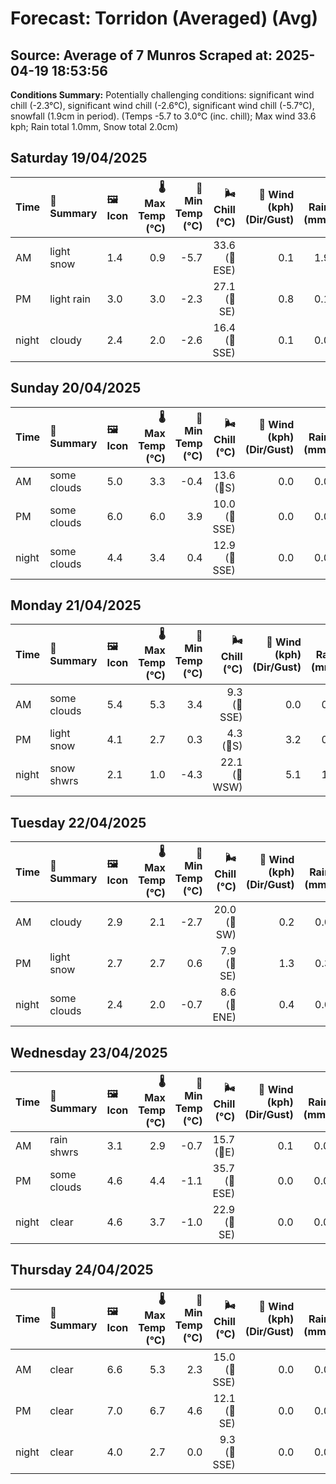 # Forecast: Torridon (Averaged) (Avg)
**Source:** Average of 7 Munros
**Scraped at:** 2025-04-19 18:53:56
---

**Conditions Summary:** Potentially challenging conditions: significant wind chill (-2.3°C), significant wind chill (-2.6°C), significant wind chill (-5.7°C), snowfall (1.9cm in period). (Temps -5.7 to 3.0°C (inc. chill); Max wind 33.6 kph; Rain total 1.0mm, Snow total 2.0cm)

## Saturday 19/04/2025
| **Time** | **📝 Summary** | **🖼️ Icon** | **🌡️ Max Temp (°C)** | **🥶 Min Temp (°C)** | **🌬️ Chill (°C)** | **💨 Wind (kph) (Dir/Gust)** | **💧 Rain (mm)** | **❄️ Snow (cm)** | **☁️ Cloud Base (m)** | **🧊 Freezing Lvl (m)** |
|:------- |:------- |:----- |--------------: |-------------: |-----------: |---------------------: |---------: |----------: |---------------: |----------------: |
| AM      | light snow | 1.4 | 0.9 | -5.7 | 33.6<br>(🧭ESE) | 0.1 | 1.9 | 214.3 | 1050 |
| PM      | light rain | 3.0 | 3.0 | -2.3 | 27.1<br>(🧭SE) | 0.8 | 0.1 | 221.4 | 1228.6 |
| night   | cloudy | 2.4 | 2.0 | -2.6 | 16.4<br>(🧭SSE) | 0.1 | 0.0 | 1235.7 | 1357.1 |

## Sunday 20/04/2025
| **Time** | **📝 Summary** | **🖼️ Icon** | **🌡️ Max Temp (°C)** | **🥶 Min Temp (°C)** | **🌬️ Chill (°C)** | **💨 Wind (kph) (Dir/Gust)** | **💧 Rain (mm)** | **❄️ Snow (cm)** | **☁️ Cloud Base (m)** | **🧊 Freezing Lvl (m)** |
|:------- |:------- |:----- |--------------: |-------------: |-----------: |---------------------: |---------: |----------: |---------------: |----------------: |
| AM      | some clouds | 5.0 | 3.3 | -0.4 | 13.6<br>(🧭S) | 0.0 | 0.0 | 1600 | 1457.1 |
| PM      | some clouds | 6.0 | 6.0 | 3.9 | 10.0<br>(🧭SSE) | 0.0 | 0.0 | 1928.6 | 1657.1 |
| night   | some clouds | 4.4 | 3.4 | 0.4 | 12.9<br>(🧭SSE) | 0.0 | 0.0 | 1707.1 | 1692.9 |

## Monday 21/04/2025
| **Time** | **📝 Summary** | **🖼️ Icon** | **🌡️ Max Temp (°C)** | **🥶 Min Temp (°C)** | **🌬️ Chill (°C)** | **💨 Wind (kph) (Dir/Gust)** | **💧 Rain (mm)** | **❄️ Snow (cm)** | **☁️ Cloud Base (m)** | **🧊 Freezing Lvl (m)** |
|:------- |:------- |:----- |--------------: |-------------: |-----------: |---------------------: |---------: |----------: |---------------: |----------------: |
| AM      | some clouds | 5.4 | 5.3 | 3.4 | 9.3<br>(🧭SSE) | 0.0 | 0.0 | 1921.4 | 1635.7 |
| PM      | light snow | 4.1 | 2.7 | 0.3 | 4.3<br>(🧭S) | 3.2 | 0.3 | 650 | 1535.7 |
| night   | snow shwrs | 2.1 | 1.0 | -4.3 | 22.1<br>(🧭WSW) | 5.1 | 1.3 | 192.9 | 1164.3 |

## Tuesday 22/04/2025
| **Time** | **📝 Summary** | **🖼️ Icon** | **🌡️ Max Temp (°C)** | **🥶 Min Temp (°C)** | **🌬️ Chill (°C)** | **💨 Wind (kph) (Dir/Gust)** | **💧 Rain (mm)** | **❄️ Snow (cm)** | **☁️ Cloud Base (m)** | **🧊 Freezing Lvl (m)** |
|:------- |:------- |:----- |--------------: |-------------: |-----------: |---------------------: |---------: |----------: |---------------: |----------------: |
| AM      | cloudy | 2.9 | 2.1 | -2.7 | 20.0<br>(🧭SW) | 0.2 | 0.0 | 657.1 | 1128.6 |
| PM      | light snow | 2.7 | 2.7 | 0.6 | 7.9<br>(🧭SE) | 1.3 | 0.3 | 578.6 | 1257.1 |
| night   | some clouds | 2.4 | 2.0 | -0.7 | 8.6<br>(🧭ENE) | 0.4 | 0.0 | 214.3 | 1250 |

## Wednesday 23/04/2025
| **Time** | **📝 Summary** | **🖼️ Icon** | **🌡️ Max Temp (°C)** | **🥶 Min Temp (°C)** | **🌬️ Chill (°C)** | **💨 Wind (kph) (Dir/Gust)** | **💧 Rain (mm)** | **❄️ Snow (cm)** | **☁️ Cloud Base (m)** | **🧊 Freezing Lvl (m)** |
|:------- |:------- |:----- |--------------: |-------------: |-----------: |---------------------: |---------: |----------: |---------------: |----------------: |
| AM      | rain shwrs | 3.1 | 2.9 | -0.7 | 15.7<br>(🧭E) | 0.1 | 0.0 | 535.7 | 1250 |
| PM      | some clouds | 4.6 | 4.4 | -1.1 | 35.7<br>(🧭ESE) | 0.0 | 0.0 | 300 | 1492.9 |
| night   | clear | 4.6 | 3.7 | -1.0 | 22.9<br>(🧭SE) | 0.0 | 0.0 | 612.5 | 1778.6 |

## Thursday 24/04/2025
| **Time** | **📝 Summary** | **🖼️ Icon** | **🌡️ Max Temp (°C)** | **🥶 Min Temp (°C)** | **🌬️ Chill (°C)** | **💨 Wind (kph) (Dir/Gust)** | **💧 Rain (mm)** | **❄️ Snow (cm)** | **☁️ Cloud Base (m)** | **🧊 Freezing Lvl (m)** |
|:------- |:------- |:----- |--------------: |-------------: |-----------: |---------------------: |---------: |----------: |---------------: |----------------: |
| AM      | clear | 6.6 | 5.3 | 2.3 | 15.0<br>(🧭SSE) | 0.0 | 0.0 | 4250 | 1885.7 |
| PM      | clear | 7.0 | 6.7 | 4.6 | 12.1<br>(🧭SE) | 0.0 | 0.0 | 930 | 1828.6 |
| night   | clear | 4.0 | 2.7 | 0.0 | 9.3<br>(🧭SSE) | 0.0 | 0.0 | 1133.3 | 1842.9 |